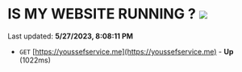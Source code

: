 # IS MY WEBSITE RUNNING ? [![](https://img.shields.io/static/v1?label=Sponsor&message=%E2%9D%A4&logo=GitHub&color=%23fe8e86)](https://github.com/sponsors/<username>)

Last updated: **5/27/2023, 8:08:11 PM**

- `GET` [https://youssefservice.me](https://youssefservice.me) - **Up** (1022ms)
